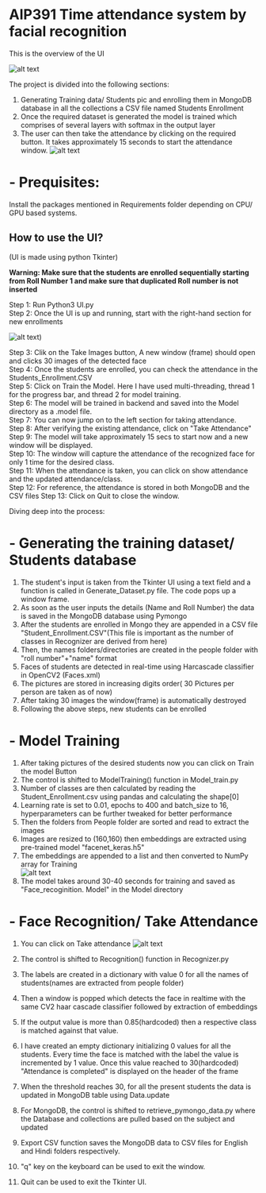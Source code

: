 # AIP391 Time attendance system by facial recognition
This is the overview of the UI


![alt text](FR1.jpg)

The project is divided into the following sections:
1. Generating Training data/ Students pic and enrolling them in MongoDB database in all the collections a CSV file named Students Enrollment
2. Once the required dataset is generated the model is trained which comprises of several layers with softmax in the output layer
3. The user can then take the attendance by clicking on the required button. It takes approximately 15 seconds to start the attendance window. 
![alt text](FR2.jpg)


# - **Prequisites:**

Install the packages mentioned in Requirements folder depending on CPU/ GPU based systems.

## **How to use the UI?**
(UI is made using python Tkinter)

**Warning: Make sure that the students are enrolled sequentially starting from Roll Number 1 and make sure that duplicated Roll number is not inserted**

Step 1: Run Python3 UI.py <br/>
Step 2: Once the UI is up and running, start with the right-hand section for new enrollments

![alt text](FR3.jpg))

Step 3: Clik on the Take Images button, A new window (frame) should open and clicks 30 images of the detected face<br/>
Step 4: Once the students are enrolled, you can check the attendance in the Students_Enrollment.CSV<br/>
Step 5: Click on Train the Model. Here I have used multi-threading, thread 1 for the progress bar, and thread 2 for model training. <br/>
Step 6: The model will be trained in backend and saved into the Model directory as a .model file.<br/>
Step 7: You can now jump on to the left section for taking attendance.<br/>
Step 8: After verifying the existing attendance, click on "Take Attendance"<br/>
Step 9: The model will take approximately 15 secs to start now and a new window will be displayed.<br/>
Step 10: The window will capture the attendance of the recognized face for only 1 time for the desired class.<br/>
Step 11: When the attendance is taken, you can click on show attendance and the updated attendance/class.<br/>
Step 12: For reference, the attendance is stored in both MongoDB and the CSV files
Step 13: Click on Quit to close the window.



Diving deep into the process: 

# - **Generating the training dataset/ Students database**

1. The student's input is taken from the Tkinter UI using a text field and a function is called in Generate_Dataset.py file. The code pops up a window frame.<br/>
2. As soon as the user inputs the details (Name and Roll Number) the data is saved in the MongoDB database using Pymongo<br/>
3. After the students are enrolled in Mongo they are appended in a CSV file "Student_Enrollment.CSV"(This file is important as the number of classes in Recognizer are derived from here)<br/>
4. Then, the names folders/directories are created in the people folder with "roll number"+"name" format<br/>
5. Faces of students are detected in real-time using Harcascade classifier in OpenCV2 (Faces.xml)<br/>
6. The pictures are stored in increasing digits order( 30 Pictures per person are taken as of now)<br/>
7. After taking 30 images the window(frame) is automatically destroyed<br/>
8. Following the above steps, new students can be enrolled<br/>



# - **Model Training**

1. After taking pictures of the desired students now you can click on Train the model Button<br/>
2. The control is shifted to ModelTraining() function in Model_train.py<br/>
3. Number of classes are then calculated by reading the Student_Enrollment.csv using pandas and calculating the shape[0]<br/>
4. Learning rate is set to 0.01, epochs to 400 and batch_size to 16, hyperparameters can be further tweaked for better performance<br/>
5. Then the folders from People folder are sorted and read to extract the images<br/>
6. Images are resized to (160,160) then embeddings are extracted using pre-trained model "facenet_keras.h5"<br/>
7. The embeddings are appended to a list and then converted to NumPy array for Training<br/>
![alt text](FR3.jpg)<br/>
8. The model takes around 30-40 seconds for training and saved as "Face_recoginition. Model" in the Model directory<br/>

# - **Face Recognition/ Take Attendance**
1. You can click on Take attendance
![alt text](FR4.jpg)<br/>

2. The control is shifted to Recognition() function in Recognizer.py
3. The labels are created in a dictionary with value 0 for all the names of students(names are extracted from people folder)
4. Then a window is popped which detects the face in realtime with the same CV2 haar cascade classifier followed by extraction of embeddings <br/>
5. If the output value is more than 0.85(hardcoded) then a respective class is matched against that value.<br/>
6. I have created an empty dictionary initializing 0 values for all the students. Every time the face is matched with the label the value is incremented by 1 value. Once this value reached to 30(hardcoded) "Attendance is completed" is displayed on the header of the frame<br/>
7. When the threshold reaches 30, for all the present students the data is updated in MongoDB table using Data.update
8. For MongoDB, the control is shifted to retrieve_pymongo_data.py where the Database and collections are pulled based on the subject and updated
9. Export CSV function saves the MongoDB data to CSV files for English and Hindi folders respectively.<br/>
10. "q" key on the keyboard can be used to exit the window.<br/>
11. Quit can be used to exit the Tkinter UI.<br/>





